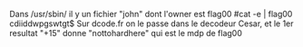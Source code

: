 Dans /usr/sbin/ il y un fichier "john" dont l'owner est flag00
#cat -e | flag00
cdiiddwpgswtgt$
Sur dcode.fr on le passe dans le decodeur Cesar, et le 1er resultat "+15" donne "nottohardhere" qui est le mdp de flag00
